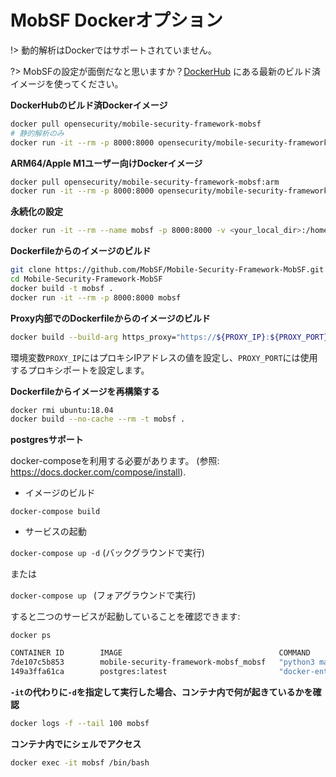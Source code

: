 # MobSF Dockerオプション

!> 動的解析はDockerではサポートされていません。

?> MobSFの設定が面倒だなと思いますか？[DockerHub](https://hub.docker.com/r/opensecurity/mobile-security-framework-mobsf/) にある最新のビルド済イメージを使ってください。

**DockerHubのビルド済Dockerイメージ**

```bash
docker pull opensecurity/mobile-security-framework-mobsf
# 静的解析のみ
docker run -it --rm -p 8000:8000 opensecurity/mobile-security-framework-mobsf:latest
```

**ARM64/Apple M1ユーザー向けDockerイメージ**

```bash
docker pull opensecurity/mobile-security-framework-mobsf:arm
docker run -it --rm -p 8000:8000 opensecurity/mobile-security-framework-mobsf:arm
```

**永続化の設定**

```bash
docker run -it --rm --name mobsf -p 8000:8000 -v <your_local_dir>:/home/mobsf/.MobSF opensecurity/mobile-security-framework-mobsf:latest
```

**Dockerfileからのイメージのビルド**

```bash
git clone https://github.com/MobSF/Mobile-Security-Framework-MobSF.git
cd Mobile-Security-Framework-MobSF
docker build -t mobsf .
docker run -it --rm -p 8000:8000 mobsf
```

**Proxy内部でのDockerfileからのイメージのビルド**

```bash
docker build --build-arg https_proxy="https://${PROXY_IP}:${PROXY_PORT}" --build-arg http_proxy="${PROXY_IP}:${PROXY_PORT}" --build-arg NO_PROXY="127.0.0.1" -t mobsf .
```

環境変数`PROXY_IP`にはプロキシIPアドレスの値を設定し、`PROXY_PORT`には使用するプロキシポートを設定します。

**Dockerfileからイメージを再構築する**

```bash
docker rmi ubuntu:18.04
docker build --no-cache --rm -t mobsf .
```

**postgresサポート**

docker-composeを利用する必要があります。 (参照: <https://docs.docker.com/compose/install>).

* イメージのビルド

`docker-compose build`

* サービスの起動

`docker-compose up -d`  (バックグラウンドで実行)

または

`docker-compose up ` (フォアグラウンドで実行)

すると二つのサービスが起動していることを確認できます:

`docker ps`

```bash
CONTAINER ID        IMAGE                                   COMMAND                  CREATED             STATUS              PORTS                          NAMES
7de107c5b853        mobile-security-framework-mobsf_mobsf   "python3 manage.py r…"   5 weeks ago         Up 5 weeks          0.0.0.0:8000->8000/tcp         mobile-security-framework-mobsf_mobsf_1
149a3ffa61ca        postgres:latest                         "docker-entrypoint.s…"   5 weeks ago         Up 5 weeks          5432/tcp                       mobile-security-framework-mobsf_postgres_1
```

**`-it`の代わりに`-d`を指定して実行した場合、コンテナ内で何が起きているかを確認**

```bash
docker logs -f --tail 100 mobsf
```

**コンテナ内でにシェルでアクセス**

```bash
docker exec -it mobsf /bin/bash
```
